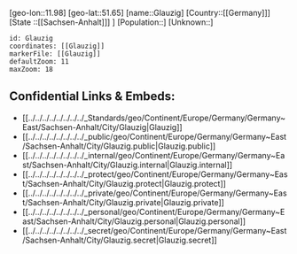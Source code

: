﻿---
location: [51.65,11.98]
mapzoom: [7,12] 
mapmarker: city 
type: City
tags:
- geo/City


SpocWebEntityId: 30471
isDeleted: false
confidential: public

---
[geo-lon::11.98]
[geo-lat::51.65]
[name::Glauzig]
[Country::[[Germany]]]
[State ::[[Sachsen-Anhalt]]] ]
[Population::]
[Unknown::]


```leaflet
id: Glauzig
coordinates: [[Glauzig]]
markerFile: [[Glauzig]]
defaultZoom: 11 
maxZoom: 18
```


## Confidential Links & Embeds: 
- [[../../../../../../../../_Standards/geo/Continent/Europe/Germany/Germany~East/Sachsen-Anhalt/City/Glauzig|Glauzig]] 
- [[../../../../../../../../_public/geo/Continent/Europe/Germany/Germany~East/Sachsen-Anhalt/City/Glauzig.public|Glauzig.public]] 
- [[../../../../../../../../_internal/geo/Continent/Europe/Germany/Germany~East/Sachsen-Anhalt/City/Glauzig.internal|Glauzig.internal]] 
- [[../../../../../../../../_protect/geo/Continent/Europe/Germany/Germany~East/Sachsen-Anhalt/City/Glauzig.protect|Glauzig.protect]] 
- [[../../../../../../../../_private/geo/Continent/Europe/Germany/Germany~East/Sachsen-Anhalt/City/Glauzig.private|Glauzig.private]] 
- [[../../../../../../../../_personal/geo/Continent/Europe/Germany/Germany~East/Sachsen-Anhalt/City/Glauzig.personal|Glauzig.personal]] 
- [[../../../../../../../../_secret/geo/Continent/Europe/Germany/Germany~East/Sachsen-Anhalt/City/Glauzig.secret|Glauzig.secret]] 
